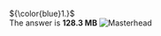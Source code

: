 ${\color{blue}1.}$<br>
The answer is **128.3 MB**
![Masterhead](https://i.ibb.co.com/7dWk9wrp/image.png)
